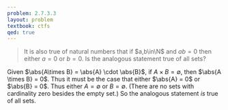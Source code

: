```yaml
---
problem: 2.7.3.3 
layout: problem
textbook: ctfs
qed: true
---
```


> It is also true of natural numbers that if $a,b\in\N$ and $ab=0$ then either
> $a=0$ or $b=0$. Is the analogous statement true of all sets?

Given $\abs{A\times B} = \abs{A} \cdot \abs{B}$, if $A \times B = \emptyset$,
then $\abs{A \times B} = 0$. Thus it must be the case that either $\abs{A} = 0$
or $\abs{B} = 0$. Thus either $A = \emptyset$ or $B = \emptyset$. (There are no
sets with cardinality zero besides the empty set.) So the analogous statement
_is_ true of all sets.
